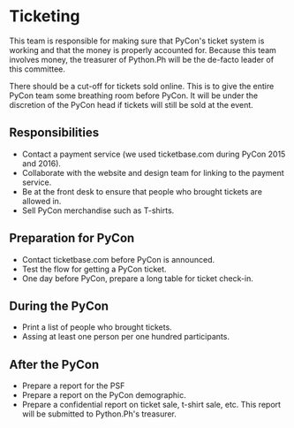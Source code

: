 # Ticketing

This team is responsible for making sure that PyCon's ticket system is working and that the money is properly accounted for. Because this team involves money, the treasurer of Python.Ph will be the de-facto leader of this committee.

There should be a cut-off for tickets sold online. This is to give the entire PyCon team some breathing room before PyCon. It will be under the discretion of the PyCon head if tickets will still be sold at the event.

## Responsibilities
- Contact a payment service (we used ticketbase.com during PyCon 2015 and 2016).
- Collaborate with the website and design team for linking to the payment service.
- Be at the front desk to ensure that people who brought tickets are allowed in.
- Sell PyCon merchandise such as T-shirts.

## Preparation for PyCon
- Contact ticketbase.com before PyCon is announced.
- Test the flow for getting a PyCon ticket.
- One day before PyCon, prepare a long table for ticket check-in.

## During the PyCon
- Print a list of people who brought tickets.
- Assing at least one person per one hundred participants.

## After the PyCon
- Prepare a report for the PSF
- Prepare a report on the PyCon demographic.
- Prepare a confidential report on ticket sale, t-shirt sale, etc. This report will be submitted to Python.Ph's treasurer.